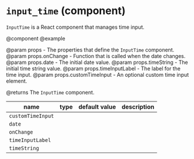 # `input_time` (component)

`InputTime` is a React component that manages time input.

@component
@example
<InputTime timeString="12:00" />

@param props - The properties that define the `InputTime` component.
@param props.onChange - Function that is called when the date changes.
@param props.date - The initial date value.
@param props.timeString - The initial time string value.
@param props.timeInputLabel - The label for the time input.
@param props.customTimeInput - An optional custom time input element.

@returns The `InputTime` component.

| name              | type | default value | description |
| ----------------- | ---- | ------------- | ----------- |
| `customTimeInput` |      |               |             |
| `date`            |      |               |             |
| `onChange`        |      |               |             |
| `timeInputLabel`  |      |               |             |
| `timeString`      |      |               |             |
